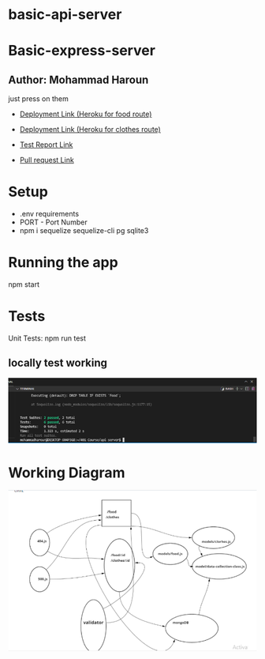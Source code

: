 # basic-api-server
# Basic-express-server
## Author: Mohammad Haroun
just press on them 
* [Deployment Link (Heroku for food route) ](https://haroun-api-server.herokuapp.com/food)

* [Deployment Link (Heroku for clothes route) ](https://haroun-api-server.herokuapp.com/clothes)
* [Test Report Link ](https://github.com/Mohammad-Haroun-97/api-server/actions)
* [Pull request Link ](https://github.com/Mohammad-Haroun-97/api-server/pull/2)
# Setup
* .env requirements
* PORT - Port Number
* npm i sequelize sequelize-cli pg sqlite3
# Running the app
npm start

# Tests
Unit Tests: npm run test
## locally test working
![](Lab04Test.PNG)

# Working Diagram 

![](UMLLab04.PNG)